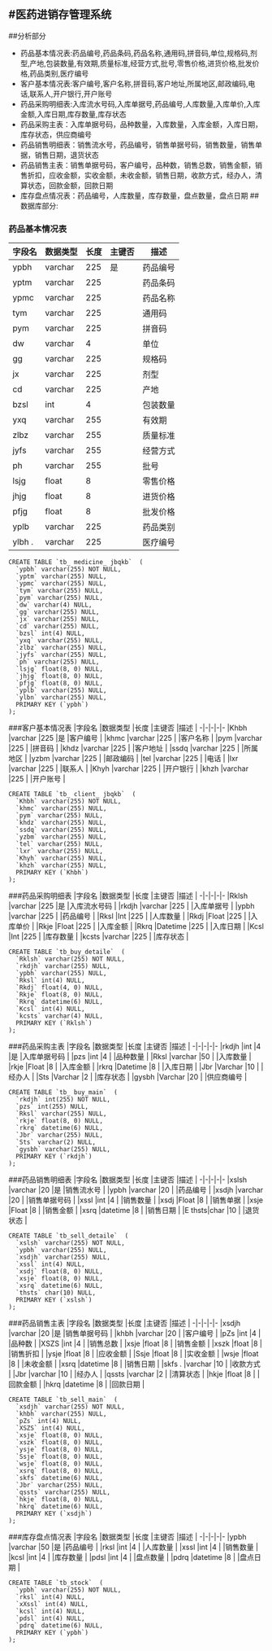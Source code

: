 #医药进销存管理系统
--------------------------------------------------
##分析部分
* 药品基本情况表:药品编号,药品条码,药品名称,通用码,拼音码,单位,规格码,剂型,产地,包装数量,有效期,质量标准,经营方式,批号,零售价格,进货价格,批发价格,药品类别,医疗编号
* 客户基本情况表:客户编号,客户名称,拼音码,客户地址,所属地区,邮政编码,电话,联系人,开户银行,开户账号
* 药品采购明细表:入库流水号码,入库单据号,药品编号,人库数量,入库单价,入库金额,入库日期,库存数量,库存状态
* 药品采购主表：入库单据号码，品种数量，入库数量，入库金额，入库日期，库存状态，供应商编号
* 药品销售明细表：销售流水号，药品编号，销售单据号码，销售数量，销售单据，销售日期，退货状态
* 药品销售主表：销售单据号码，客户编号，品种数，销售总数，销售金额，销售折扣，应收金额，实收金额，未收金额，销售日期，收款方式，经办人，清算状态，回款金额，回款日期
* 库存盘点情况表：药品编号，人库数量，库存数量，盘点数量，盘点日期
##数据库部分:
### 药品基本情况表
|字段名	|数据类型	|长度	|主键否	|描述		|
-|-|-|-|-
|ypbh	|varchar	|225	|是		|药品编号	|
|yptm	|varchar	|225	|		|药品条码	|
|ypmc	|varchar	|225	|		|药品名称	|
|tym	|varchar	|225	|		|通用码		|
|pym	|varchar	|225	|		|拼音码		|
|dw		|varchar	|4		|		|单位		|
|gg		|varchar	|225	|		|规格码		|
|jx		|varchar	|225	|		|剂型		|
|cd		|varchar	|225	|		|产地		|
|bzsl	|int		|4		|		|包装数量	|
|yxq	|varchar	|255	|		|有效期		|
|zlbz	|varchar	|255	|		|质量标准	|
|jyfs	|varchar	|255	|		|经营方式	|
|ph		|varchar	|255	|		|批号		|
|lsjg	|float		|8		|		|零售价格	|
|jhjg	|float		|8		|		|进货价格	|
|pfjg	|float		|8		|		|批发价格	|
|yplb	|varchar	|225	|		|药品类别	|
|ylbh .	|varchar	|225	|		|医疗编号	|
```
CREATE TABLE `tb_ medicine_ jbqkb`  (
  `ypbh` varchar(255) NOT NULL,
  `yptm` varchar(255) NULL,
  `ypmc` varchar(255) NULL,
  `tym` varchar(255) NULL,
  `pym` varchar(255) NULL,
  `dw` varchar(4) NULL,
  `gg` varchar(255) NULL,
  `jx` varchar(255) NULL,
  `cd` varchar(255) NULL,
  `bzsl` int(4) NULL,
  `yxq` varchar(255) NULL,
  `zlbz` varchar(255) NULL,
  `jyfs` varchar(255) NULL,
  `ph` varchar(255) NULL,
  `lsjg` float(8, 0) NULL,
  `jhjg` float(8, 0) NULL,
  `pfjg` float(8, 0) NULL,
  `yplb` varchar(255) NULL,
  `ylbn` varchar(255) NULL,
  PRIMARY KEY (`ypbh`)
);
```
###客户基本情况表
|字段名	|数据类型	|长度	|主键否	|描述		|
-|-|-|-|-
|Khbh	|varchar	|225	|是		|客户编号	|
|khmc	|varchar	|225	|		|客户名称	|
|pym	|varchar	|225	|		|拼音码		|
|khdz	|varchar	|225	|		|客户地址	|
|ssdq	|varchar	|225	|		|所属地区	|
|yzbm	|varchar	|225	|		|邮政编码	|
|tel	|varchar	|225	|		|电话		|
|lxr	|varchar	|225	|		|联系人		|
|Khyh	|varchar	|225	|		|开户银行	|
|khzh	|varchar	|225	|		|开户账号	|
```
CREATE TABLE `tb_ client_ jbqkb`  (
  `Khbh` varchar(255) NOT NULL,
  `khmc` varchar(255) NULL,
  `pym` varchar(255) NULL,
  `khdz` varchar(255) NULL,
  `ssdq` varchar(255) NULL,
  `yzbm` varchar(255) NULL,
  `tel` varchar(255) NULL,
  `lxr` varchar(255) NULL,
  `Khyh` varchar(255) NULL,
  `khzh` varchar(255) NULL,
  PRIMARY KEY (`Khbh`)
);
```
###药品采购明细表
|字段名	|数据类型	|长度	|主键否	|描述			|
-|-|-|-|-
|Rklsh	|varchar	|225	|是		|入库流水号码	|
|rkdjh	|varchar	|225	|		|入库单据号		|
|ypbh	|varchar	|225	|		|药品编号		|
|Rksl	|Int		|225	|		|人库数量		|
|Rkdj	|Float		|225	|		|入库单价		|
|Rkje	|Float		|225	|		|入库金额		|
|Rkrq	|Datetime	|225	|		|入库日期		|
|Kcsl	|Int		|225	|		|库存数量		|
|kcsts	|varchar	|225	|		|库存状态		|
```
CREATE TABLE `tb_buy_detaile`  (
  `Rklsh` varchar(255) NOT NULL,
  `rkdjh` varchar(255) NULL,
  `ypbh` varchar(255) NULL,
  `Rksl` int(4) NULL,
  `Rkdj` float(4, 0) NULL,
  `Rkje` float(8, 0) NULL,
  `Rkrq` datetime(6) NULL,
  `Kcsl` int(4) NULL,
  `kcsts` varchar(4) NULL,
  PRIMARY KEY (`Rklsh`)
);
```
###药品采购主表
|字段名	|数据类型	|长度	|主键否	|描述			|
-|-|-|-|-
|rkdjh	|int		|4		|是		|入库单据号码	|
|pzs	|int		|4		|		|品种数量		|
|Rksl	|varchar	|50		|		|入库数量		|
|rkje	|Float		|8		|		|入库金额		|
|rkrq	|Datetime	|8		|		|入库日期		|
|Jbr	|Varchar	|10		|		|经办人			|
|Sts	|Varchar	|2		|		|库存状态		|
|gysbh	|Varchar	|20		|		|供应商编号		|
```
CREATE TABLE `tb_ buy_main`  (
  `rkdjh` int(255) NOT NULL,
  `pzs` int(255) NULL,
  `Rksl` varchar(255) NULL,
  `rkje` float(8, 0) NULL,
  `rkrq` datetime(6) NULL,
  `Jbr` varchar(255) NULL,
  `Sts` varchar(2) NULL,
  `gysbh` varchar(255) NULL,
  PRIMARY KEY (`rkdjh`)
);
```
###药品销售明细表
|字段名	|数据类型	|长度	|主键否	|描述			|
-|-|-|-|-
|xslsh	|varchar	|20		|是		|销售流水号		|
|ypbh	|varchar	|20		|		|药品编号		|
|xsdjh	|varchar	|20		|		|销售单据号码	|
|xssl	|int		|4		|		|销售数量		|
|xsdj	|Float		|8		|		|销售单据		|
|xsje	|Float		|8		|		|销售金额		|
|xsrq	|datetime	|8		|		|销售日期		|
|E thsts|char		|10		|		|退货状态		|
```
CREATE TABLE `tb_sell_detaile`  (
  `xslsh` varchar(255) NOT NULL,
  `ypbh` varchar(255) NULL,
  `xsdjh` varchar(255) NULL,
  `xssl` int(4) NULL,
  `xsdj` float(8, 0) NULL,
  `xsje` float(8, 0) NULL,
  `xsrq` datetime(6) NULL,
  `thsts` char(10) NULL,
  PRIMARY KEY (`xslsh`)
);
```
###药品销售主表
|字段名	|数据类型	|长度	|主键否	|描述			|
-|-|-|-|-
|xsdjh	|varchar	|20		|是		|销售单据号码	|
|khbh	|varchar	|20		|		|客户编号		|
|pZs	|int		|4		|		|品种数			|
|XSZS	|int		|4		|		|销售总数		|
|xsje	|float		|8		|		|销售金额		|
|xszk	|float		|8		|		|销售折扣		|
|ysje	|float		|8		|		|应收金额		|
|Ssje	|float		|8		|		|实收金额		|
|wsje	|float		|8		|		|未收金额		|
|xsrq	|datetime	|8		|		|销售日期		|
|skfs .	|varchar	|10		|		|收款方式		|
|Jbr	|varchar	|10		|		|经办人			|
|qssts	|varchar	|2		|		|清算状态		|
|hkje	|float		|8		|		|回款金额		|
|hkrq	|datetime	|8		|		|回款日期		|
```
CREATE TABLE `tb_sell_main`  (
  `xsdjh` varchar(255) NOT NULL,
  `khbh` varchar(255) NULL,
  `pZs` int(4) NULL,
  `XSZS` int(4) NULL,
  `xsje` float(8, 0) NULL,
  `xszk` float(8, 0) NULL,
  `ysje` float(8, 0) NULL,
  `Ssje` float(8, 0) NULL,
  `wsje` float(8, 0) NULL,
  `xsrq` float(8, 0) NULL,
  `skfs` datetime(6) NULL,
  `Jbr` varchar(255) NULL,
  `qssts` varchar(255) NULL,
  `hkje` float(8, 0) NULL,
  `hkrq` datetime(6) NULL,
  PRIMARY KEY (`xsdjh`)
);
```
###库存盘点情况表
|字段名	|数据类型	|长度	|主键否	|描述		|
-|-|-|-|-
|ypbh	|varchar	|50		|是		|药品编号	|
|rksl	|int		|4		|		|人库数量	|
|xssl	|int		|4		|		|销售数量	|
|kcsl	|int		|4		|		|库存数量	|
|pdsl	|int		|4		|		|盘点数量	|
|pdrq	|datetime	|8		|		|盘点日期	|
```
CREATE TABLE `tb_stock`  (
  `ypbh` varchar(255) NOT NULL,
  `rksl` int(4) NULL,
  `xXssl` int(4) NULL,
  `kcsl` int(4) NULL,
  `pdsl` int(4) NULL,
  `pdrq` datetime(6) NULL,
  PRIMARY KEY (`ypbh`)
);
```
